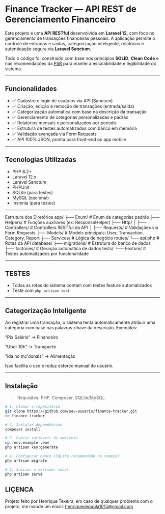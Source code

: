 # Finance Tracker — API REST de Gerenciamento Financeiro

Este projeto é uma **API RESTful** desenvolvida em **Laravel 12**, com foco no gerenciamento de transações financeiras pessoais. A aplicação permite o controle de entradas e saídas, categorização inteligente, relatórios e autenticação segura via **Laravel Sanctum**.

Todo o código foi construído com base nos princípios **SOLID**, **Clean Code** e nas recomendações da [PSR](https://www.php-fig.org/psr/) para manter a escalabilidade e legibilidade do sistema.

---

## Funcionalidades

- ✅ Cadastro e login de usuários via API (Sanctum)
- ✅ Criação, edição e remoção de transações (entrada/saída)
- ✅ Categorização automática com base na descrição da transação
- ✅ Gerenciamento de categorias personalizadas e padrão
- ✅ Relatórios mensais e personalizados por período
- ✅ Estrutura de testes automatizados com banco em memória
- ✅ Validação avançada via Form Requests
- ✅ API 100% JSON, pronta para front-end ou app mobile

---

## Tecnologias Utilizadas

- PHP 8.2+
- Laravel 12.x
- Laravel Sanctum
- PHPUnit
- SQLite (para testes)
- MySQL (opcional)
- Insmnia (para testes)

---

Estrutura dos Diretórios
app/
 ├── Enum/                     # Enum de categorias padrão
 ├── Helpers/                  # Funções auxiliares (ex: ResponseHelper)
 ├── Http/
 │   ├── Controllers/          # Controllers RESTful da API
 │   ├── Requests/             # Validações via Form Requests
 ├── Models/                   # Models principais: User, Transaction, Category, Report
 ├── Services/                 # Lógica de negócio 
routes/
 └── api.php                   # Rotas da API
database/
 ├── migrations/               # Estrutura do banco de dados
 ├── factories/                # Geração automática de dados
tests/
 └── Feature/                  # Testes automatizados por funcionalidade

---

## TESTES

- Todas as rotas do sistema contam com testes feature automatizados
- Teste com `php artisan test`

---

## Categorização Inteligente

Ao registrar uma transação, o sistema tenta automaticamente atribuir uma categoria com base nas palavras-chave da descrição.
Exemplos:

"Pix Salário" → Financeiro

"Uber 10h" → Transporte

"ida no mc'donals" -> Alimentação

Isso facilita o uso e reduz esforço manual do usuário.

---

## Instalação

> Requisitos: PHP, Composer, SQLite/MySQL

```bash
# 1. Clonar o repositório
git clone https://github.com/seu-usuario/finance-tracker.git
cd finance-tracker

# 2. Instalar dependências
composer install

# 3. Copiar variáveis de ambiente
cp .env.example .env
php artisan key:generate

# 4. Configurar banco (SQLite recomendado no começo)
php artisan migrate

# 5. Iniciar o servidor local
php artisan serve
```

## LIÇENCA

Projeto feito por Henrique Texeira, em caso de qualquer problema com o projeto, me mande um email: henriquedepaula1015@gmail.com
